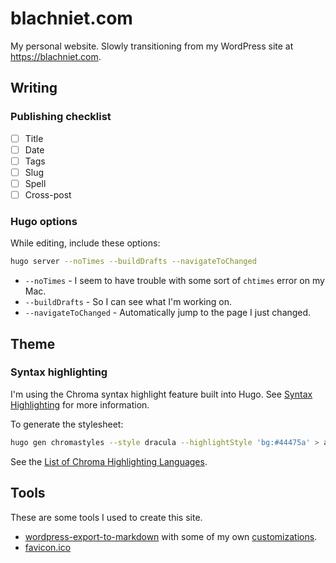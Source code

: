 # blachniet.com

My personal website. Slowly transitioning from my WordPress site at <https://blachniet.com>.

## Writing

### Publishing checklist

- [ ] Title
- [ ] Date
- [ ] Tags
- [ ] Slug
- [ ] Spell
- [ ] Cross-post

### Hugo options

While editing, include these options:

```sh
hugo server --noTimes --buildDrafts --navigateToChanged
```

- `--noTimes` - I seem to have trouble with some sort of `chtimes` error on my Mac.
- `--buildDrafts` - So I can see what I'm working on.
- `--navigateToChanged` - Automatically jump to the page I just changed.

## Theme

### Syntax highlighting

I'm using the Chroma syntax highlight feature built into Hugo. See [Syntax Highlighting](https://gohugo.io/content-management/syntax-highlighting/#generate-syntax-highlighter-css) for more information.

To generate the stylesheet:

```sh
hugo gen chromastyles --style dracula --highlightStyle 'bg:#44475a' > assets/css/extended/dracula.css
```

See the [List of Chroma Highlighting Languages](https://gohugo.io/content-management/syntax-highlighting/#list-of-chroma-highlighting-languages).

## Tools

These are some tools I used to create this site.

- [wordpress-export-to-markdown][1] with some of my own [customizations][2].
- [favicon.ico][3]

[1]: https://github.com/lonekorean/wordpress-export-to-markdown 
[2]: https://github.com/blachniet/wordpress-export-to-markdown
[3]: https://favicon.io
